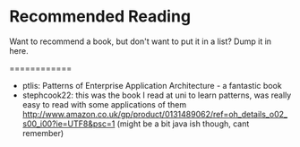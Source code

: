 Recommended Reading
============

Want to recommend a book, but don't want to put it in a list? Dump it in here.

============

- ptlis: Patterns of Enterprise Application Architecture - a fantastic book
- stephcook22: this was the book I read at uni to learn patterns, was really easy to read with some applications of them http://www.amazon.co.uk/gp/product/0131489062/ref=oh_details_o02_s00_i00?ie=UTF8&psc=1 (might be a bit java ish though, cant remember)
